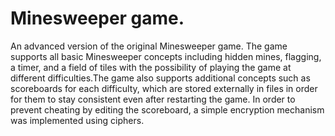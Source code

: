 # Minesweeper game.
An advanced version of the original Minesweeper game. The game supports all basic Minesweeper concepts including hidden mines, flagging, a timer, and a field of tiles with the possibility of playing the game at different difficulties.The game also supports additional concepts such as scoreboards for each difficulty, which are stored externally in files in order for them to stay consistent even after restarting the game. In order to prevent cheating by editing the scoreboard, a simple encryption mechanism was implemented using ciphers.
